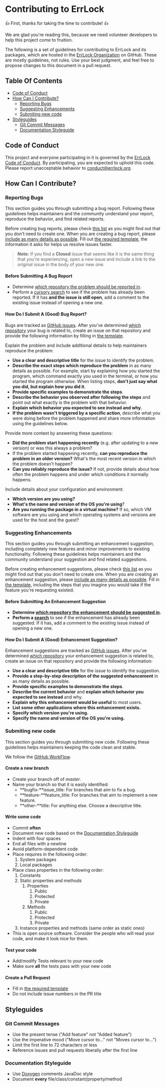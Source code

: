 Contributing to ErrLock
=======================

:+1: First, thanks for taking the time to contribute! :+1:

We are glad you're reading this, because we need volunteer developers to help
this project come to fruition.

The following is a set of guidelines for contributing to ErrLock and its
packages, which are hosted in the
[ErrLock Organization](https://github.com/ErrLock "ErrLock on GitHub") on
GitHub. These are mostly guidelines, not rules. Use your best judgment, and feel
free to propose changes to this document in a pull request.

Table Of Contents
-----------------

*	[Code of Conduct](#code-of-conduct)
*	[How Can I Contribute?](#how-can-i-contribute)
	-	[Reporting Bugs](#reporting-bugs)
	-	[Suggesting Enhancements](#suggesting-enhancements)
	-	[Submiting new code](#submitting-new-code)
*	[Styleguides](#styleguides)
	-	[Git Commit Messages](#git-commit-messages)
	-	[Documentation Styleguide](#documentation-styleguide)

Code of Conduct
---------------

This project and everyone participating in it is governed by the
[ErrLock Code of Conduct](CODE_OF_CONDUCT.md "ErrLock Code of Conduct"). By
participating, you are expected to uphold this code. Please report unacceptable
behavior to [conduct@errlock.org](mailto:conduct@errlock.org).

How Can I Contribute?
---------------------

### Reporting Bugs

This section guides you through submitting a bug report. Following these
guidelines helps maintainers and the community understand your report, reproduce
the behavior, and find related reports.

Before creating bug reports, please check
[this list](#before-submitting-a-bug-report) as you might find out that you
don't need to create one. When you are creating a bug report, please
[include as many details as possible](#how-do-i-submit-a-good-bug-report). Fill
out [the required template](ISSUE_TEMPLATE.md), the information it asks for
helps us resolve issues faster.

> **Note:** If you find a **Closed** issue that seems like it is the same thing
that you're experiencing, open a new issue and include a link to the original
issue in the body of your new one.

#### Before Submitting A Bug Report

*	Determine [which repository the problem should be reported in][errlock-and-packages].
*	Perform a [cursory search](https://github.com/search?q=+is%3Aissue+user%3AErrLock-Admin)
	to see if the problem has already been reported. If it has **and the issue
	is still open**, add a comment to the existing issue instead of opening a
	new one.

#### How Do I Submit A (Good) Bug Report?

Bugs are tracked as [GitHub issues](https://guides.github.com/features/issues/).
After you've determined [which repository][errlock-and-packages] your bug is
related to, create an issue on that repository and provide the following
information by filling in [the template](ISSUE_TEMPLATE.md).

Explain the problem and include additional details to help maintainers reproduce
the problem:
*	**Use a clear and descriptive title** for the issue to identify the problem.
*	**Describe the exact steps which reproduce the problem** in as many details
	as possible. For example, start by explaining how you started the program,
	which command exactly you used in the terminal, or how you started the
	program otherwise. When listing steps, **don't just say what you did, but
	explain how you did it**.
*	**Provide specific examples to demonstrate the steps**.
*	**Describe the behavior you observed after following the steps** and point
	out what exactly is the problem with that behavior.
*	**Explain which behavior you expected to see instead and why.**
*	**If the problem wasn't triggered by a specific action**, describe what you
	were doing before the problem happened and share more information using the
	guidelines below.

Provide more context by answering these questions:
*	**Did the problem start happening recently** (e.g. after updating to a new
	version) or was this always a problem?
*	If the problem started happening recently, **can you reproduce the problem
	in an older version?** What's the most recent version in which the problem
	doesn't happen?
*	**Can you reliably reproduce the issue?** If not, provide details about how
	often the problem happens and under which conditions it normally happens.

Include details about your configuration and environment:
*	**Which version are you using?**
*	**What's the name and version of the OS you're using**?
*	**Are you running the package in a virtual machine?** If so, which VM
	software are you using and which operating systems and versions are used for
	the host and the guest?

### Suggesting Enhancements

This section guides you through submitting an enhancement suggestion, including
completely new features and minor improvements to existing functionality.
Following these guidelines helps maintainers and the community understand your
suggestion and find related suggestions.

Before creating enhancement suggestions, please check
[this list](#before-submitting-an-enhancement-suggestion) as you might find out
that you don't need to create one. When you are creating an enhancement
suggestion, please [include as many details as possible](#how-do-i-submit-a-good-enhancement-suggestion).
Fill in [the template](ISSUE_TEMPLATE.md), including the steps that you imagine
you would take if the feature you're requesting existed.

#### Before Submitting An Enhancement Suggestion

*	**Determine [which repository the enhancement should be suggested in](#errlock-and-packages).**
*	**Perform a [search](https://github.com/search?q=+is%3Aissue+user%3AErrLock-Admin)**
	to see if the enhancement has already been suggested. If it has, add a
	comment to the existing issue instead of opening a new one.

#### How Do I Submit A (Good) Enhancement Suggestion?

Enhancement suggestions are tracked as
[GitHub issues](https://guides.github.com/features/issues/). After you've
determined [which repository][errlock-and-packages] your enhancement suggestion
is related to, create an issue on that repository and provide the following
information:
*	**Use a clear and descriptive title** for the issue to identify the
	suggestion.
*	**Provide a step-by-step description of the suggested enhancement** in as
	many details as possible.
*	**Provide specific examples to demonstrate the steps**.
*	**Describe the current behavior** and **explain which behavior you expected
	to see instead** and why.
*	**Explain why this enhancement would be useful** to most users.
*	**List some other applications where this enhancement exists.**
*	**Specify which version you're using.**
*	**Specify the name and version of the OS you're using.**

### Submiting new code

This section guides you through submitting new code. Following these guidelines
helps maintainers keeping the code clean and stable.

We follow the [GitHub WorkFlow](https://guides.github.com/introduction/flow/ "GitHub WorkFlow").

#### Create a new branch

*	Create your branch off of _master_.
*	Name your branch so that it is easily identified:
	-	**bugfix-**issue_title: For branches that aim to fix a bug.
	-	**feature-**feature_title: For branches that aim to implement a new
		feature.
	-	**other-**title: For anything else. Choose a descriptive title.

#### Write some code

*	Commit **often**
*	Document new code based on the [Documentation Styleguide](#documentation-styleguide)
*	Indent with four spaces
*	End all files with a newline
*	Avoid platform-dependent code
*	Place requires in the following order:
	1.	System packages
	2.	Local packages
*	Place class properties in the following order:
	1.	Constants
	2.	Static properties and methods
		1.	Properties
			1.	Public
			2.	Protected
			3.	Private
		2.	Methods
			1.	Public
			2.	Protected
			3.	Private
	3.	Instance properties and methods (same order as static ones)
*	This is open source software. Consider the people who will read your code,
	and make it look nice for them.

#### Test your code

*	Add/modify Tests relevant to your new code
*	Make sure **all** the tests pass with your new code

#### Create a Pull Request

*	Fill in [the required template](PULL_REQUEST_TEMPLATE.md)
*	Do not include issue numbers in the PR title

Styleguides
-----------

### Git Commit Messages

*	Use the present tense ("Add feature" not "Added feature")
*	Use the imperative mood ("Move cursor to..." not "Moves cursor to...")
*	Limit the first line to 72 characters or less
*	Reference issues and pull requests liberally after the first line

### Documentation Styleguide

*	Use [Doxygen](http://www.doxygen.org/ "Doxygen") comments JavaDoc style
*	Document **every** file/class/constant/property/method

[errlock-and-packages]: https://github.com/ErrLock/ "ErrLock Repositories"
